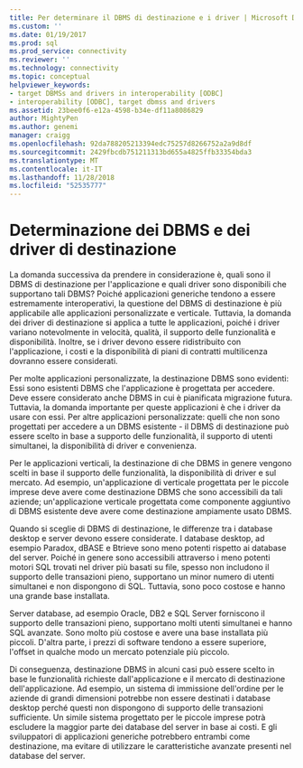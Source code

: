 ```yaml
---
title: Per determinare il DBMS di destinazione e i driver | Microsoft Docs
ms.custom: ''
ms.date: 01/19/2017
ms.prod: sql
ms.prod_service: connectivity
ms.reviewer: ''
ms.technology: connectivity
ms.topic: conceptual
helpviewer_keywords:
- target DBMSs and drivers in interoperability [ODBC]
- interoperability [ODBC], target dbmss and drivers
ms.assetid: 23bee0f6-e12a-4598-b34e-df11a8086829
author: MightyPen
ms.author: genemi
manager: craigg
ms.openlocfilehash: 92da788205213394edc75257d8266752a2a9d8df
ms.sourcegitcommit: 2429fbcdb751211313bd655a4825ffb33354bda3
ms.translationtype: MT
ms.contentlocale: it-IT
ms.lasthandoff: 11/28/2018
ms.locfileid: "52535777"
---
```

# <a name="determining-the-target-dbmss-and-drivers"></a>Determinazione dei DBMS e dei driver di destinazione
La domanda successiva da prendere in considerazione è, quali sono il DBMS di destinazione per l'applicazione e quali driver sono disponibili che supportano tali DBMS? Poiché applicazioni generiche tendono a essere estremamente interoperativi, la questione del DBMS di destinazione è più applicabile alle applicazioni personalizzate e verticale. Tuttavia, la domanda dei driver di destinazione si applica a tutte le applicazioni, poiché i driver variano notevolmente in velocità, qualità, il supporto delle funzionalità e disponibilità. Inoltre, se i driver devono essere ridistribuito con l'applicazione, i costi e la disponibilità di piani di contratti multilicenza dovranno essere considerati.  
  
 Per molte applicazioni personalizzate, la destinazione DBMS sono evidenti: Essi sono esistenti DBMS che l'applicazione è progettata per accedere. Deve essere considerato anche DBMS in cui è pianificata migrazione futura. Tuttavia, la domanda importante per queste applicazioni è che i driver da usare con essi. Per altre applicazioni personalizzate: quelli che non sono progettati per accedere a un DBMS esistente - il DBMS di destinazione può essere scelto in base a supporto delle funzionalità, il supporto di utenti simultanei, la disponibilità di driver e convenienza.  
  
 Per le applicazioni verticali, la destinazione di che DBMS in genere vengono scelti in base il supporto delle funzionalità, la disponibilità di driver e sul mercato. Ad esempio, un'applicazione di verticale progettata per le piccole imprese deve avere come destinazione DBMS che sono accessibili da tali aziende; un'applicazione verticale progettata come componente aggiuntivo di DBMS esistente deve avere come destinazione ampiamente usato DBMS.  
  
 Quando si sceglie di DBMS di destinazione, le differenze tra i database desktop e server devono essere considerate. I database desktop, ad esempio Paradox, dBASE e Btrieve sono meno potenti rispetto ai database del server. Poiché in genere sono accessibili attraverso i meno potenti motori SQL trovati nel driver più basati su file, spesso non includono il supporto delle transazioni pieno, supportano un minor numero di utenti simultanei e non dispongono di SQL. Tuttavia, sono poco costose e hanno una grande base installata.  
  
 Server database, ad esempio Oracle, DB2 e SQL Server forniscono il supporto delle transazioni pieno, supportano molti utenti simultanei e hanno SQL avanzate. Sono molto più costose e avere una base installata più piccoli. D'altra parte, i prezzi di software tendono a essere superiore, l'offset in qualche modo un mercato potenziale più piccolo.  
  
 Di conseguenza, destinazione DBMS in alcuni casi può essere scelto in base le funzionalità richieste dall'applicazione e il mercato di destinazione dell'applicazione. Ad esempio, un sistema di immissione dell'ordine per le aziende di grandi dimensioni potrebbe non essere destinati i database desktop perché questi non dispongono di supporto delle transazioni sufficiente. Un simile sistema progettato per le piccole imprese potrà escludere la maggior parte dei database del server in base ai costi. E gli sviluppatori di applicazioni generiche potrebbero entrambi come destinazione, ma evitare di utilizzare le caratteristiche avanzate presenti nel database del server.
